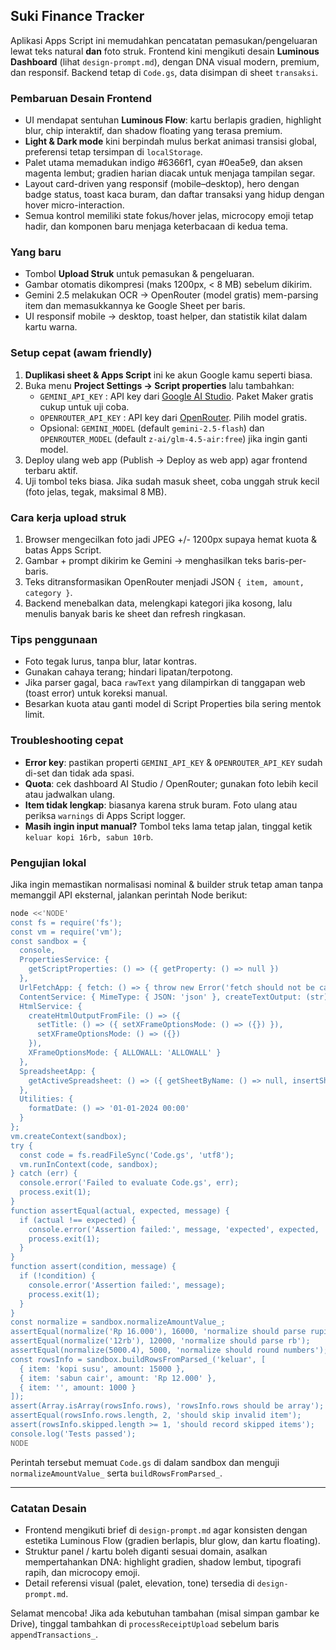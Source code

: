 ## Suki Finance Tracker

Aplikasi Apps Script ini memudahkan pencatatan pemasukan/pengeluaran lewat teks natural **dan** foto struk. Frontend kini mengikuti desain **Luminous Dashboard** (lihat `design-prompt.md`), dengan DNA visual modern, premium, dan responsif. Backend tetap di `Code.gs`, data disimpan di sheet `transaksi`.

### Pembaruan Desain Frontend
- UI mendapat sentuhan **Luminous Flow**: kartu berlapis gradien, highlight blur, chip interaktif, dan shadow floating yang terasa premium.
- **Light & Dark mode** kini berpindah mulus berkat animasi transisi global, preferensi tetap tersimpan di `localStorage`.
- Palet utama memadukan indigo #6366f1, cyan #0ea5e9, dan aksen magenta lembut; gradien harian diacak untuk menjaga tampilan segar.
- Layout card-driven yang responsif (mobile–desktop), hero dengan badge status, toast kaca buram, dan daftar transaksi yang hidup dengan hover micro-interaction.
- Semua kontrol memiliki state fokus/hover jelas, microcopy emoji tetap hadir, dan komponen baru menjaga keterbacaan di kedua tema.

### Yang baru
- Tombol **Upload Struk** untuk pemasukan & pengeluaran.
- Gambar otomatis dikompresi (maks 1200px, < 8 MB) sebelum dikirim.
- Gemini 2.5 melakukan OCR -> OpenRouter (model gratis) mem-parsing item dan memasukkannya ke Google Sheet per baris.
- UI responsif mobile → desktop, toast helper, dan statistik kilat dalam kartu warna.

### Setup cepat (awam friendly)
1. **Duplikasi sheet & Apps Script** ini ke akun Google kamu seperti biasa.
2. Buka menu **Project Settings → Script properties** lalu tambahkan:
   - `GEMINI_API_KEY` : API key dari [Google AI Studio](https://aistudio.google.com/). Paket Maker gratis cukup untuk uji coba.
   - `OPENROUTER_API_KEY` : API key dari [OpenRouter](https://openrouter.ai/). Pilih model gratis.
   - Opsional: `GEMINI_MODEL` (default `gemini-2.5-flash`) dan `OPENROUTER_MODEL` (default `z-ai/glm-4.5-air:free`) jika ingin ganti model.
3. Deploy ulang web app (Publish -> Deploy as web app) agar frontend terbaru aktif.
4. Uji tombol teks biasa. Jika sudah masuk sheet, coba unggah struk kecil (foto jelas, tegak, maksimal 8 MB).

### Cara kerja upload struk
1. Browser mengecilkan foto jadi JPEG +/- 1200px supaya hemat kuota & batas Apps Script.
2. Gambar + prompt dikirim ke Gemini -> menghasilkan teks baris-per-baris.
3. Teks ditransformasikan OpenRouter menjadi JSON `{ item, amount, category }`.
4. Backend menebalkan data, melengkapi kategori jika kosong, lalu menulis banyak baris ke sheet dan refresh ringkasan.

### Tips penggunaan
- Foto tegak lurus, tanpa blur, latar kontras.
- Gunakan cahaya terang; hindari lipatan/terpotong.
- Jika parser gagal, baca `rawText` yang dilampirkan di tanggapan web (toast error) untuk koreksi manual.
- Besarkan kuota atau ganti model di Script Properties bila sering mentok limit.

### Troubleshooting cepat
- **Error key**: pastikan properti `GEMINI_API_KEY` & `OPENROUTER_API_KEY` sudah di-set dan tidak ada spasi.
- **Quota**: cek dashboard AI Studio / OpenRouter; gunakan foto lebih kecil atau jadwalkan ulang.
- **Item tidak lengkap**: biasanya karena struk buram. Foto ulang atau periksa `warnings` di Apps Script logger.
- **Masih ingin input manual?** Tombol teks lama tetap jalan, tinggal ketik `keluar kopi 16rb, sabun 10rb`.

### Pengujian lokal
Jika ingin memastikan normalisasi nominal & builder struk tetap aman tanpa memanggil API eksternal, jalankan perintah Node berikut:

```bash
node <<'NODE'
const fs = require('fs');
const vm = require('vm');
const sandbox = {
  console,
  PropertiesService: {
    getScriptProperties: () => ({ getProperty: () => null })
  },
  UrlFetchApp: { fetch: () => { throw new Error('fetch should not be called during tests'); } },
  ContentService: { MimeType: { JSON: 'json' }, createTextOutput: (str) => ({ setMimeType: () => ({}) }) },
  HtmlService: {
    createHtmlOutputFromFile: () => ({
      setTitle: () => ({ setXFrameOptionsMode: () => ({}) }),
      setXFrameOptionsMode: () => ({})
    }),
    XFrameOptionsMode: { ALLOWALL: 'ALLOWALL' }
  },
  SpreadsheetApp: {
    getActiveSpreadsheet: () => ({ getSheetByName: () => null, insertSheet: () => ({}) })
  },
  Utilities: {
    formatDate: () => '01-01-2024 00:00'
  }
};
vm.createContext(sandbox);
try {
  const code = fs.readFileSync('Code.gs', 'utf8');
  vm.runInContext(code, sandbox);
} catch (err) {
  console.error('Failed to evaluate Code.gs', err);
  process.exit(1);
}
function assertEqual(actual, expected, message) {
  if (actual !== expected) {
    console.error('Assertion failed:', message, 'expected', expected, 'got', actual);
    process.exit(1);
  }
}
function assert(condition, message) {
  if (!condition) {
    console.error('Assertion failed:', message);
    process.exit(1);
  }
}
const normalize = sandbox.normalizeAmountValue_;
assertEqual(normalize('Rp 16.000'), 16000, 'normalize should parse rupiah string');
assertEqual(normalize('12rb'), 12000, 'normalize should parse rb');
assertEqual(normalize(5000.4), 5000, 'normalize should round numbers');
const rowsInfo = sandbox.buildRowsFromParsed_('keluar', [
  { item: 'kopi susu', amount: 15000 },
  { item: 'sabun cair', amount: 'Rp 12.000' },
  { item: '', amount: 1000 }
]);
assert(Array.isArray(rowsInfo.rows), 'rowsInfo.rows should be array');
assertEqual(rowsInfo.rows.length, 2, 'should skip invalid item');
assert(rowsInfo.skipped.length >= 1, 'should record skipped items');
console.log('Tests passed');
NODE
```
Perintah tersebut memuat `Code.gs` di dalam sandbox dan menguji `normalizeAmountValue_` serta `buildRowsFromParsed_`.

---

### Catatan Desain
- Frontend mengikuti brief di `design-prompt.md` agar konsisten dengan estetika Luminous Flow (gradien berlapis, blur glow, dan kartu floating).
- Struktur panel / kartu boleh diganti sesuai domain, asalkan mempertahankan DNA: highlight gradien, shadow lembut, tipografi rapih, dan microcopy emoji.
- Detail referensi visual (palet, elevation, tone) tersedia di `design-prompt.md`.

Selamat mencoba! Jika ada kebutuhan tambahan (misal simpan gambar ke Drive), tinggal tambahkan di `processReceiptUpload` sebelum baris `appendTransactions_`.
